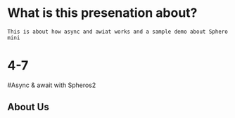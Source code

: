 # What is this presenation about?
    This is about how async and awiat works and a sample demo about Sphero mini

# 4-7 

#Async & await with Spheros2

## About Us
    
